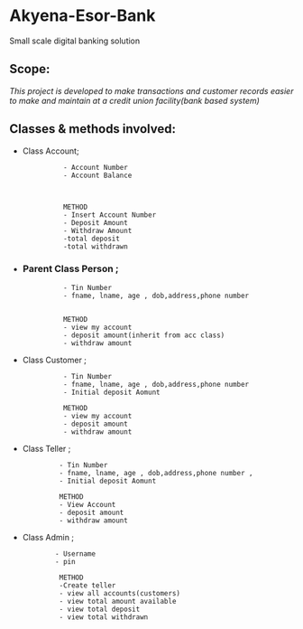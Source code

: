 # Akyena-Esor-Bank
Small scale digital banking solution
## Scope:
*This project is developed to make transactions and customer records easier to make and maintain at a credit union facility(bank based system)*

## Classes & methods involved:

+ Class Account;  

                - Account Number
                - Account Balance
                
                
                
                METHOD
                - Insert Account Number
                - Deposit Amount
                - Withdraw Amount
                -total deposit
                -total withdrawn
                
+ ### Parent Class Person ;

                - Tin Number
                - fname, lname, age , dob,address,phone number  
                
                
                METHOD
                - view my account
                - deposit amount(inherit from acc class)
                - withdraw amount
              
                                
                
+ Class Customer ;

                - Tin Number
                - fname, lname, age , dob,address,phone number 
                - Initial deposit Aomunt
                
                METHOD
                - view my account
                - deposit amount
                - withdraw amount
                
                
 + Class Teller ;

                - Tin Number
                - fname, lname, age , dob,address,phone number ,
                - Initial deposit Aomunt
                
                METHOD
                - View Account
                - deposit amount
                - withdraw amount
                
         
                
                
                
 + Class Admin ;

               - Username
               - pin
                
                METHOD
                -Create teller
                - view all accounts(customers)
                - view total amount available
                - view total deposit
                - view total withdrawn
                               
                               
            
                
                
